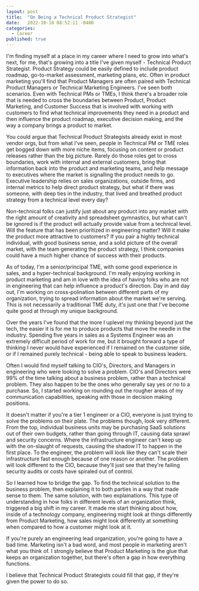 ```yaml
---
layout: post
title:  "On Being a Technical Product Strategist"
date:   2022-10-18 08:52:11 -0400
categories:
  - Career
published: true
---
```


I'm finding myself at a place in my career where I need to grow into what's next, for me, that's growing into a title I've given myself - Technical Product Strategist. Product Strategy could be easily defined to include product roadmap, go-to-market assessment, marketing plans, etc. Often in product marketing you'll find that Product Managers are often paired with Technical Product Managers or Technical Marketing Engineers. I've seen both scenarios. Even with Technical PMs or TMEs, I think there's a broader role that is needed to cross the boundaries between Product, Product Marketing, and Customer Success that is involved with working with customers to find what technical improvements they need in a product and then influence the product roadmap, executive decision making, and the way a company brings a product to market. 

You could argue that Technical Product Strategists already exist in most vendor orgs, but from what I've seen, people in Technical PM or TME roles get bogged down with more niche items, focusing on content or product releases rather than the big picture. Rarely do those roles get to cross boundaries, work with internal and external customers, bring that information back into the product and marketing teams, and help message to executives where the market is signalling the product needs to go. Executive leadership relies on sales organizations, outside firms, and internal metrics to help direct product strategy, but what if there was someone, with deep ties in the industry, that lived and breathed product strategy from a technical level every day?

Non-technical folks can justify just about any product into any market with the right amount of creativity and spreadsheet gymnastics, but what can't be ignored is if the product will actually provide value from a technical level. Will the feature that has been prioritized in engineering matter? Will it make the product more attractive to customers? If you pair a highly technical individual, with good business sense, and a solid picture of the overall market, with the team generating the product strategy, I think companies could have a much higher chance of success with their products. 

As of today, I'm a senior/principal TME, with some good experience in sales, and a hyper-technical background. I'm really enjoying working in product marketing and am in love with the idea of having folks who are not in engineering that can help influence a product's direction. Day in and day out, I'm working on cross-polination between different parts of my organization, trying to spread information about the market we're serving. This is not necessarily a traditional TME duty, it's just one that I've become quite good at through my unique background. 

Over the years I've found that the more I uplevel my thinking beyond just the tech, the easier it is for me to produce products that move the needle in the industry. Spending five years in sales as a Systems Engineer was an extremely difficult period of work for me, but it brought forward a type of thinking I never would have experienced if I remained on the customer side, or if I remained purely technical - being able to speak to business leaders.

Often I would find myself talking to CIO's, Directors, and Managers in engineering who were looking to solve a problem. CIO's and Directors were 99% of the time talking about a business problem, rather than a technical problem. They also happen to be the ones who generally say yes or no to a purchase. So, I started working on rounding out the rougher areas of my communication capabilities, speaking with those in decision making positions. 

It doesn't matter if you're a tier 1 engineer or a CIO, everyone is just trying to solve the problems on their plate. The problems though, look very different. From the top, individual business units may be purchasing SaaS solutions out of their own budgets, rather than going through IT, causing data sprawl and security concerns. Where the infrastructure engineer can't keep up with the on-slaught of requests, causing the shadow IT to happen in the first place. To the engineer, the problem will look like they can't scale their infrastructure fast enough because of one reason or another. The problem will look different to the CIO, because they'll just see that they're failing security audits or costs have spiraled out of control. 

So I learned how to bridge the gap. To find the technical solution to the business problem, then explaining it to both parties in a way that made sense to them. The same solution, with two explainations. This type of understanding in how folks in different levels of an organization think, triggered a big shift in my career. It made me start thinking about how, inside of a technology company, engineering might look at things differently from Product Marketing, how sales might look differently at something when compared to how a customer might look at it.

If you're purely an engineering lead organization, you're going to have a bad time. Marketing isn't a bad word, and most people in marketing aren't what you think of. I strongly believe that Product Marketing is the glue that keeps an organization together, but there's often a gap in how everything functions. 

I believe that Technical Product Strategists could fill that gap, if they're given the power to do so.